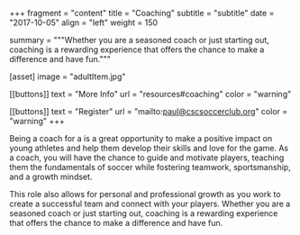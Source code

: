 +++
fragment = "content"
title = "Coaching"
subtitle = "subtitle"
date = "2017-10-05"
align = "left"
weight = 150

summary = """Whether you are a seasoned coach or just starting out, coaching is a rewarding experience that offers the chance to make a difference and have fun."""

[asset]
  image = "adultItem.jpg"

[[buttons]]
  text = "More Info"
  url = "resources#coaching"
  color = "warning"

[[buttons]]
  text = "Register"
  url = "mailto:paul@cscsoccerclub.org"
  color = "warning"
+++

Being a coach for a is a great opportunity to make a positive impact on young athletes and help them develop their skills and love for the game. As a coach, you will have the chance to guide and motivate players, teaching them the fundamentals of soccer while fostering teamwork, sportsmanship, and a growth mindset. 

This role also allows for personal and professional growth as you work to create a successful team and connect with your players. Whether you are a seasoned coach or just starting out, coaching is a rewarding experience that offers the chance to make a difference and have fun.